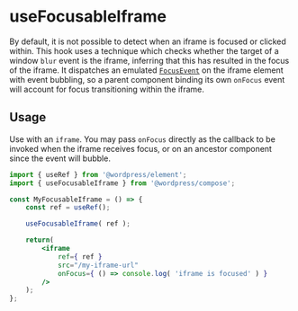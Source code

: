 # useFocusableIframe

By default, it is not possible to detect when an iframe is focused or clicked within. This hook uses a technique which checks whether the target of a window `blur` event is the iframe, inferring that this has resulted in the focus of the iframe. It dispatches an emulated [`FocusEvent`](https://developer.mozilla.org/en-US/docs/Web/API/FocusEvent) on the iframe element with event bubbling, so a parent component binding its own `onFocus` event will account for focus transitioning within the iframe.

## Usage

Use with an `iframe`. You may pass `onFocus` directly as the callback to be invoked when the iframe receives focus, or on an ancestor component since the event will bubble.

```jsx
import { useRef } from '@wordpress/element';
import { useFocusableIframe } from '@wordpress/compose';

const MyFocusableIframe = () => {
    const ref = useRef();

    useFocusableIframe( ref );

    return(
        <iframe
            ref={ ref }
            src="/my-iframe-url"
            onFocus={ () => console.log( 'iframe is focused' ) }
        />
    );
};
```
